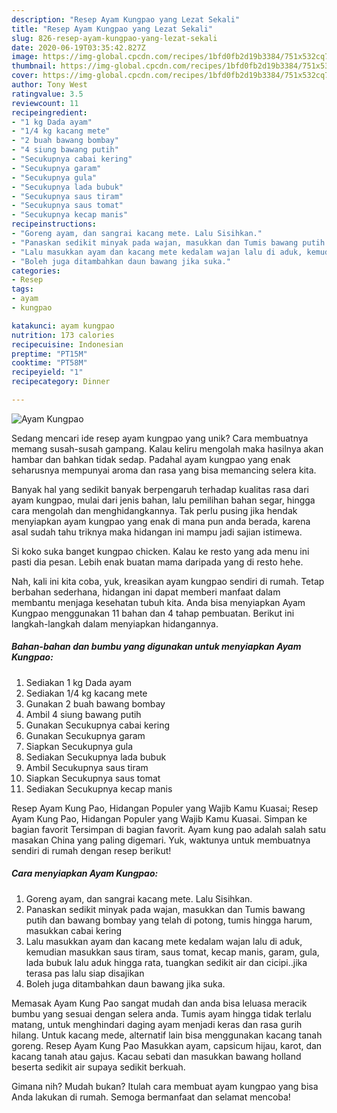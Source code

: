```yaml
---
description: "Resep Ayam Kungpao yang Lezat Sekali"
title: "Resep Ayam Kungpao yang Lezat Sekali"
slug: 826-resep-ayam-kungpao-yang-lezat-sekali
date: 2020-06-19T03:35:42.827Z
image: https://img-global.cpcdn.com/recipes/1bfd0fb2d19b3384/751x532cq70/ayam-kungpao-foto-resep-utama.jpg
thumbnail: https://img-global.cpcdn.com/recipes/1bfd0fb2d19b3384/751x532cq70/ayam-kungpao-foto-resep-utama.jpg
cover: https://img-global.cpcdn.com/recipes/1bfd0fb2d19b3384/751x532cq70/ayam-kungpao-foto-resep-utama.jpg
author: Tony West
ratingvalue: 3.5
reviewcount: 11
recipeingredient:
- "1 kg Dada ayam"
- "1/4 kg kacang mete"
- "2 buah bawang bombay"
- "4 siung bawang putih"
- "Secukupnya cabai kering"
- "Secukupnya garam"
- "Secukupnya gula"
- "Secukupnya lada bubuk"
- "Secukupnya saus tiram"
- "Secukupnya saus tomat"
- "Secukupnya kecap manis"
recipeinstructions:
- "Goreng ayam, dan sangrai kacang mete. Lalu Sisihkan."
- "Panaskan sedikit minyak pada wajan, masukkan dan Tumis bawang putih dan bawang bombay yang telah di potong, tumis hingga harum, masukkan cabai kering"
- "Lalu masukkan ayam dan kacang mete kedalam wajan lalu di aduk, kemudian masukkan saus tiram, saus tomat, kecap manis, garam, gula, lada bubuk lalu aduk hingga rata, tuangkan sedikit air dan cicipi..jika terasa pas lalu siap disajikan"
- "Boleh juga ditambahkan daun bawang jika suka."
categories:
- Resep
tags:
- ayam
- kungpao

katakunci: ayam kungpao 
nutrition: 173 calories
recipecuisine: Indonesian
preptime: "PT15M"
cooktime: "PT58M"
recipeyield: "1"
recipecategory: Dinner

---
```



![Ayam Kungpao](https://img-global.cpcdn.com/recipes/1bfd0fb2d19b3384/751x532cq70/ayam-kungpao-foto-resep-utama.jpg)

Sedang mencari ide resep ayam kungpao yang unik? Cara membuatnya memang susah-susah gampang. Kalau keliru mengolah maka hasilnya akan hambar dan bahkan tidak sedap. Padahal ayam kungpao yang enak seharusnya mempunyai aroma dan rasa yang bisa memancing selera kita.

Banyak hal yang sedikit banyak berpengaruh terhadap kualitas rasa dari ayam kungpao, mulai dari jenis bahan, lalu pemilihan bahan segar, hingga cara mengolah dan menghidangkannya. Tak perlu pusing jika hendak menyiapkan ayam kungpao yang enak di mana pun anda berada, karena asal sudah tahu triknya maka hidangan ini mampu jadi sajian istimewa.

Si koko suka banget kungpao chicken. Kalau ke resto yang ada menu ini pasti dia pesan. Lebih enak buatan mama daripada yang di resto hehe.


Nah, kali ini kita coba, yuk, kreasikan ayam kungpao sendiri di rumah. Tetap berbahan sederhana, hidangan ini dapat memberi manfaat dalam membantu menjaga kesehatan tubuh kita. Anda bisa menyiapkan Ayam Kungpao menggunakan 11 bahan dan 4 tahap pembuatan. Berikut ini langkah-langkah dalam menyiapkan hidangannya.

<!--inarticleads1-->

##### Bahan-bahan dan bumbu yang digunakan untuk menyiapkan Ayam Kungpao:

1. Sediakan 1 kg Dada ayam
1. Sediakan 1/4 kg kacang mete
1. Gunakan 2 buah bawang bombay
1. Ambil 4 siung bawang putih
1. Gunakan Secukupnya cabai kering
1. Gunakan Secukupnya garam
1. Siapkan Secukupnya gula
1. Sediakan Secukupnya lada bubuk
1. Ambil Secukupnya saus tiram
1. Siapkan Secukupnya saus tomat
1. Sediakan Secukupnya kecap manis


Resep Ayam Kung Pao, Hidangan Populer yang Wajib Kamu Kuasai; Resep Ayam Kung Pao, Hidangan Populer yang Wajib Kamu Kuasai. Simpan ke bagian favorit Tersimpan di bagian favorit. Ayam kung pao adalah salah satu masakan China yang paling digemari. Yuk, waktunya untuk membuatnya sendiri di rumah dengan resep berikut! 

<!--inarticleads2-->

##### Cara menyiapkan Ayam Kungpao:

1. Goreng ayam, dan sangrai kacang mete. Lalu Sisihkan.
1. Panaskan sedikit minyak pada wajan, masukkan dan Tumis bawang putih dan bawang bombay yang telah di potong, tumis hingga harum, masukkan cabai kering
1. Lalu masukkan ayam dan kacang mete kedalam wajan lalu di aduk, kemudian masukkan saus tiram, saus tomat, kecap manis, garam, gula, lada bubuk lalu aduk hingga rata, tuangkan sedikit air dan cicipi..jika terasa pas lalu siap disajikan
1. Boleh juga ditambahkan daun bawang jika suka.


Memasak Ayam Kung Pao sangat mudah dan anda bisa leluasa meracik bumbu yang sesuai dengan selera anda. Tumis ayam hingga tidak terlalu matang, untuk menghindari daging ayam menjadi keras dan rasa gurih hilang. Untuk kacang mede, alternatif lain bisa menggunakan kacang tanah goreng. Resep Ayam Kung Pao Masukkan ayam, capsicum hijau, karot, dan kacang tanah atau gajus. Kacau sebati dan masukkan bawang holland beserta sedikit air supaya sedikit berkuah. 

Gimana nih? Mudah bukan? Itulah cara membuat ayam kungpao yang bisa Anda lakukan di rumah. Semoga bermanfaat dan selamat mencoba!
